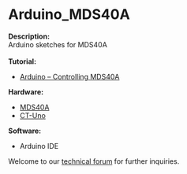 # Arduino_MDS40A
<strong>Description:</strong><br/>
Arduino sketches for MDS40A<br/><br/>
<strong>Tutorial:</strong><br/>
<ul>
<li><a href="http://tutorial.cytron.com.my/2012/07/23/arduino-controlling-mds40a/" target="_blank">Arduino – Controlling MDS40A</a></li>
</ul>
<strong>Hardware:</strong></br>
<ul>
<li><a href="http://www.cytron.com.my/p-mds40a" target="_blank"> MDS40A </a></li>
<li><a href="http://www.cytron.com.my/p-ct-uno" target="_blank"> CT-Uno </a></li>
</ul>
<strong>Software:</strong><br/>
<ul>
<li>Arduino IDE</li>
</ul>

Welcome to our <a href="http://forum.cytron.com.my" target="_blank">technical forum</a> for further inquiries. 
